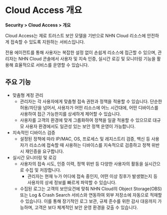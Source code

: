 # Cloud Access 개요

**Security > Cloud Access > 개요**

Cloud Access는 제로 트러스트 보안 모델을 기반으로 NHN Cloud 리소스에 안전하게 접속할 수 있도록 지원하는 서비스입니다.

전용 에이전트를 통해 사용자는 복잡한 설정 없이 손쉽게 리소스에 접근할 수 있으며, 관리자는 NHN Cloud 콘솔에서 사용자 및 지속 인증, 실시간 로깅 및 모니터링 기능을 활용해 효율적으로 서비스를 운영할 수 있습니다.

## 주요 기능

* 맞춤형 계정 관리
    * 관리자는 각 사용자에게 맞춤형 접속 권한과 정책을 적용할 수 있습니다. 단순한 허용/차단을 넘어서, 사용자가 어떤 리소스에 어느 시간대에, 어떤 디바이스를 사용하여 접근 가능한지를 상세하게 제어할 수 있습니다.
    * 사용자를 고객의 환경에 맞게 그룹화하여 정책을 일괄 적용할 수 있으므로 대규모 사용자 환경에서도 일관성 있는 보안 정책 운영이 가능합니다.
* 지속적인 디바이스 검증
    * 설정된 정책에 따라 IP/MAC, OS, 프로세스 및 레지스트리 검증, 백신 등 사용자가 리소스에 접속할 때 사용하는 디바이스를 지속적으로 검증하고 정책 위반 시 재인증을 요구합니다.
* 실시간 모니터링 및 로깅
    * 사용자의 접속 시도, 인증 이력, 정책 위반 등 다양한 사용자의 활동을 실시간으로 수집 및 저장합니다.
        * 관리자는 현재 누가 어디에 접속 중인지, 어떤 이상 징후가 발생했는지 등 사용자의 상세 정보를 빠르게 파악할 수 있습니다.
    * 수집된 로그는 고객의 보안요건에 맞춰 NHN Cloud의 Object Storage(OBS) 또는 Log & Crash Search 서비스와 연동하여 외부 저장소에 자동으로 적재할 수 있습니다.
    이를 통해 장기적인 로그 보관, 규제 준수를 위한 감사 대응까지 가능하며, 고객은 보다 체계적인 보안 운영 환경을 갖출 수 있습니다.